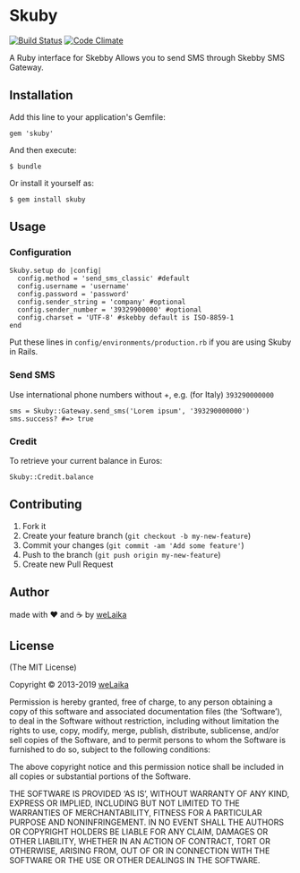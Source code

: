 # Skuby

[![Build Status](https://travis-ci.org/welaika/skuby.png?branch=master)](https://travis-ci.org/welaika/skuby)
[![Code Climate](https://codeclimate.com/github/welaika/skuby.png)](https://codeclimate.com/github/welaika/skuby)

A Ruby interface for Skebby
Allows you to send SMS through Skebby SMS Gateway.

## Installation

Add this line to your application's Gemfile:

    gem 'skuby'

And then execute:

    $ bundle

Or install it yourself as:

    $ gem install skuby

## Usage

### Configuration

    Skuby.setup do |config|
      config.method = 'send_sms_classic' #default
      config.username = 'username'
      config.password = 'password'
      config.sender_string = 'company' #optional
      config.sender_number = '39329900000' #optional
      config.charset = 'UTF-8' #skebby default is ISO-8859-1
    end

Put these lines in `config/environments/production.rb` if you are using Skuby in Rails.

### Send SMS

Use international phone numbers without +, e.g. (for Italy) `393290000000`

    sms = Skuby::Gateway.send_sms('Lorem ipsum', '393290000000')
    sms.success? #=> true

### Credit

To retrieve your current balance in Euros:

    Skuby::Credit.balance


## Contributing

1. Fork it
2. Create your feature branch (`git checkout -b my-new-feature`)
3. Commit your changes (`git commit -am 'Add some feature'`)
4. Push to the branch (`git push origin my-new-feature`)
5. Create new Pull Request

## Author

made with ❤️ and ☕️ by [weLaika](https://dev.welaika.com)

## License

(The MIT License)

Copyright © 2013-2019 [weLaika](https://dev.welaika.com)

Permission is hereby granted, free of charge, to any person obtaining a copy of this software and associated documentation files (the ‘Software’), to deal in the Software without restriction, including without limitation the rights to use, copy, modify, merge, publish, distribute, sublicense, and/or sell copies of the Software, and to permit persons to whom the Software is furnished to do so, subject to the following conditions:

The above copyright notice and this permission notice shall be included in all copies or substantial portions of the Software.

THE SOFTWARE IS PROVIDED ‘AS IS’, WITHOUT WARRANTY OF ANY KIND, EXPRESS OR IMPLIED, INCLUDING BUT NOT LIMITED TO THE WARRANTIES OF MERCHANTABILITY, FITNESS FOR A PARTICULAR PURPOSE AND NONINFRINGEMENT. IN NO EVENT SHALL THE AUTHORS OR COPYRIGHT HOLDERS BE LIABLE FOR ANY CLAIM, DAMAGES OR OTHER LIABILITY, WHETHER IN AN ACTION OF CONTRACT, TORT OR OTHERWISE, ARISING FROM, OUT OF OR IN CONNECTION WITH THE SOFTWARE OR THE USE OR OTHER DEALINGS IN THE SOFTWARE.
